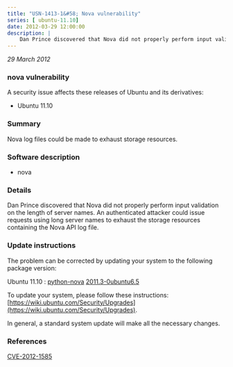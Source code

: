```yaml
---
title: "USN-1413-1&#58; Nova vulnerability"
series: [ ubuntu-11.10]
date: 2012-03-29 12:00:00
description: |
    Dan Prince discovered that Nova did not properly perform input validation on the length of server names. An authenticated attacker could issue requests using long server names to exhaust the storage resources containing the Nova API log file. 
--- 
```

 
 

*29 March 2012*

### nova vulnerability

A security issue affects these releases of Ubuntu and its derivatives:

* Ubuntu 11.10

### Summary

Nova log files could be made to exhaust storage resources. 

### Software description

* nova 

### Details

Dan Prince discovered that Nova did not properly perform input validation on the length of server names. An authenticated attacker could issue requests using long server names to exhaust the storage resources containing the Nova API log file. 

### Update instructions

The problem can be corrected by updating your system to the following package version:

Ubuntu 11.10
 : [python-nova](https://launchpad.net/ubuntu/+source/nova) <span> [2011.3-0ubuntu6.5](https://launchpad.net/ubuntu/+source/nova/2011.3-0ubuntu6.5) </span> 

To update your system, please follow these instructions: [https://wiki.ubuntu.com/Security/Upgrades](https://wiki.ubuntu.com/Security/Upgrades).

In general, a standard system update will make all the necessary changes. 

### References

 
 [CVE-2012-1585](http://people.ubuntu.com/~ubuntu-security/cve/CVE-2012-1585)
 

